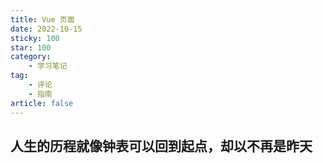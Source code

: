 ```yaml
---
title: Vue 页面
date: 2022-10-15
sticky: 100
star: 100
category:
    - 学习笔记
tag:
    - 评论
    - 指南
article: false
---
```


## 人生的历程就像钟表可以回到起点，却以不再是昨天
